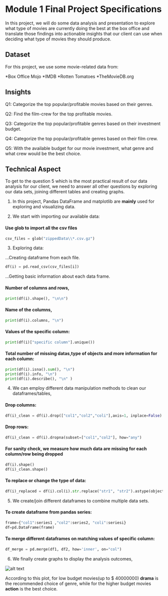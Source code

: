 # Module 1 Final Project Specifications

In this project, we will do some data analysis and presentation to explore what type of movies are currently doing the best at the box office and translate those findings into actionable insights that our client can use when deciding what type of movies they should produce.


## Dataset

For this project, we use some movie-related data from:

*Box Office Mojo
*IMDB
*Rotten Tomatoes
*TheMovieDB.org


## Insights

Q1: Categorize the top popular/profitable movies based on their genres.

Q2: Find the film-crew for the top profitable movies.

Q3: Categorize the top popular/profitable genres based on their investment budget.

Q4: Categorize the top popular/profitable genres based on their film crew.

Q5: With the available budget for our movie investment, what genre and what crew would be the best choice.


## Technical Aspect

To get to the question 5 which is the most practical result of our data analysis for our client, we need to answer all other questions by exploring our data sets, joining different tables and creating graphs.

1. In this project, Pandas DataFrame and matplotlib are **mainly** used for exploring and visualizing data.

2. We start with importing our available data:

#### Use glob to import all the csv files
```python
csv_files = glob("zippedData\\*.csv.gz")
```

3. Exploring data:

...Creating dataframe from each file.

```python
df(i) = pd.read_csv(csv_files[i])
```
...Getting basic information about each data frame.

#### Number of columns and rows,
```python
print(df(i).shape(), "\n\n")
```

#### Name of the columns,
```python
print(df(i).columns, "\n")
```

#### Values of the specific column:
```python
print(df(i)["specific column"].unique())
```

#### Total number of missing datas,type of objects and more information for each column:
```python
print(df(i).isna().sum(), "\n")
print(df(i).info, "\n")
print(df(i).describe(), "\n" )
```

4. We can employ different data manipulation methods to clean our dataframes/tables,

#### Drop columns:
```python
df(i)_clean = df(i).drop(["col1","col2","coli"],axis=1, inplace=False)
```

#### Drop rows:
```python
df(i)_clean = df(i).dropna(subset=["col1","col2"], how="any")
```

#### For sanity check, we measure how much data are missing for each column/row being dropped
```python
df(i).shape()
df(i)_clean.shape()
```

#### To replace or change the type of data:
```python
df(i)_replaced = df(i).col(i).str.replace("str1", "str2").astype(objecttype)
```

5. We create/join different dataframes to combine multiple data sets.

#### To create dataframe from pandas series:
```python
frame={"col1":series1 ,"col2":series2, "coli":seriesi}
df=pd.DataFrame(frame)
```
#### To merge different dataframes on matching values of specific column:
```python
df_merge = pd.merge(df1, df2, how='inner', on="col")
```

6. We finally create graphs to display the analysis outcomes,

![alt text](http://localhost:8888/view/Flatiron/finalprep/dsc-mod-1-project-v2-1-online-ds-ft-120919/graphs/image.png "scatter graph")


According to this plot, for low budget movies(up to $ 40000000) **drama** is the recommended choice of genre, while for the higher budget movies **action** is the best choice.

